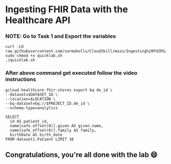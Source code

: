 # Ingesting FHIR Data with the Healthcare API


### NOTE: Go to Task 1 and Export the variables

```
curl -LO raw.githubusercontent.com/varmakollu/CloudSkill/main/Ingesting%20FHIR%20Data%20with%20the%20Healthcare%20API/quicklab.sh
sudo chmod +x quicklab.sh
./quicklab.sh

```
### After above command get executed follow the video instructions

```
gcloud healthcare fhir-stores export bq de_id \
--dataset=$DATASET_ID \
--location=$LOCATION \
--bq-dataset=bq://$PROJECT_ID.de_id \
--schema-type=analytics
```

```
SELECT
  id AS patient_id,
  name[safe_offset(0)].given AS given_name,
  name[safe_offset(0)].family AS family,
  birthDate AS birth_date
FROM dataset1.Patient LIMIT 10
```

## Congratulations, you're all done with the lab 😄
